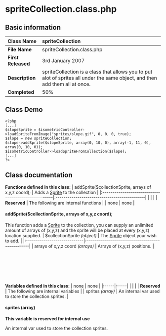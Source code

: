 # spriteCollection.class.php #
## Basic information ##
| **Class Name** | spriteCollection |
|:---------------|:-----------------|
| **File Name**  | spriteCollection.class.php |
| **First Released** | 3rd January 2007 |
| **Description** | spriteCollection is a class that allows you to put alot of sprites all under the same object, and then add them all at once. |
| **Completed**  | 50%              |

## Class Demo ##
```
<?php
[...]
$slopeSprite = $isometricController->loadSpriteFromImage("sprites/slope.gif", 0, 0, 0, true);
$slope = new spriteCollection;
$slope->addSprite($slopeSprite, array(0, 10, 0), array(-1, 11, 0), array(0, 10, 0));
$isometricController->loadSpriteFromCollection($slope);
[...]
?>
```

## Class documentation ##
**Functions defined in this class:**
| addSprite($collectionSprite, arrays of x,y,z coord); | Adds a [Sprite](Sprite.md) to the collection |
|:-----------------------------------------------------|:---------------------------------------------|
|                                                      |                                              |
| **Reserved**                                         | The following are internal functions         |
| none                                                 | none                                         |

#### addSprite($collectionSprite, arrays of x,y,z coord); ####
This function adds a [Sprite](Sprite.md) to the collection, you can supply an unlimited amount of arrays of (x,y,z) and the sprite will be placed at every (x,y,z) location supplied.
| $collectionSprite _(object)_ | The [Sprite](Sprite.md) object your wish to add. |
|:-----------------------------|:-------------------------------------------------|
| arrays of x,y,z coord _(arrays)_ | Arrays of (x,y,z) positions.                     |

```







```
**Variables defined in this class:**
| none | none |
|:-----|:-----|
|      |      |
| **Reserved** | The following are internal variables |
| sprites _(array)_ | An internal var used to store the collection sprites. |

#### sprites (array) ####
**This variable is reserved for internal use**

An internal var used to store the collection sprites.